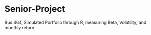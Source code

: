 # Senior-Project
Bus 464, Simulated Portfolio through R, measuring Beta, Volatility, and monthly return

